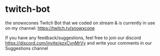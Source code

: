 # twitch-bot
the snowxcones Twitch Bot that we coded on stream & is currently in use on my channel: https://twitch.tv/snowxcone

If you have any feedback/suggestions, feel free to join our discord https://discord.com/invite/ezxCvnMrVy and write your comments in our Suggestions channel
